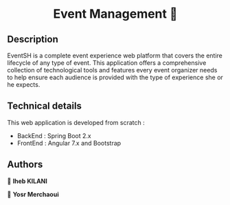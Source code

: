 <h1 align="center">Event Management 🎉</h1>

## Description
EventSH is a complete event experience web platform that covers the entire lifecycle of any type of event. This application offers a comprehensive collection of technological tools and features every event organizer needs to help ensure each audience is provided with the type of experience she or he expects.

## Technical details

This web application is developed from scratch :

   * BackEnd : Spring Boot 2.x
   * FrontEnd : Angular 7.x and Bootstrap


## Authors

👤 **Iheb KILANI**

👤 **Yosr Merchaoui**

